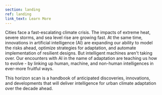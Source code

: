 ```yaml
---
section: landing
ref: landing
link_text: Learn More
---
```


Cities face a fast-escalating climate crisis. The impacts of extreme heat, severe storms, and sea level rise are growing fast. At the same time, innovations in artificial intelligence (AI) are expanding our ability to model the risks ahead, optimize strategies for adaptation, and automate implementation of resilient designs. But intelligent machines aren't taking over. Our encounters with AI in the name of adaptation are teaching us how to evolve - by linking up human, machine, and non-human intelligences in ever-more fruitful ways.

This horizon scan is a handbook of anticipated discoveries, innovations, and developments that will deliver intelligence for urban climate adaptation over the decade ahead.

<!-- Sneak preview: Personalize your horizon scan with our [Insights Generator](https://futureofurbanai.org/insights/). -->
